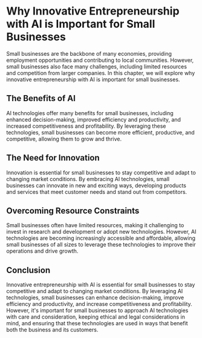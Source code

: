 Why Innovative Entrepreneurship with AI is Important for Small Businesses
==================================================================================================

Small businesses are the backbone of many economies, providing employment opportunities and contributing to local communities. However, small businesses also face many challenges, including limited resources and competition from larger companies. In this chapter, we will explore why innovative entrepreneurship with AI is important for small businesses.

The Benefits of AI
------------------

AI technologies offer many benefits for small businesses, including enhanced decision-making, improved efficiency and productivity, and increased competitiveness and profitability. By leveraging these technologies, small businesses can become more efficient, productive, and competitive, allowing them to grow and thrive.

The Need for Innovation
-----------------------

Innovation is essential for small businesses to stay competitive and adapt to changing market conditions. By embracing AI technologies, small businesses can innovate in new and exciting ways, developing products and services that meet customer needs and stand out from competitors.

Overcoming Resource Constraints
-------------------------------

Small businesses often have limited resources, making it challenging to invest in research and development or adopt new technologies. However, AI technologies are becoming increasingly accessible and affordable, allowing small businesses of all sizes to leverage these technologies to improve their operations and drive growth.

Conclusion
----------

Innovative entrepreneurship with AI is essential for small businesses to stay competitive and adapt to changing market conditions. By leveraging AI technologies, small businesses can enhance decision-making, improve efficiency and productivity, and increase competitiveness and profitability. However, it's important for small businesses to approach AI technologies with care and consideration, keeping ethical and legal considerations in mind, and ensuring that these technologies are used in ways that benefit both the business and its customers.
